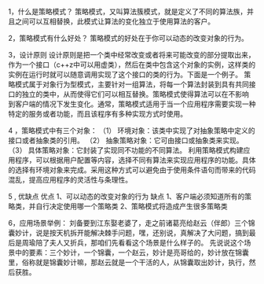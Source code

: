 1，什么是策略模式？
策略模式，又叫算法簇模式，就是定义了不同的算法族，并且之间可以互相替换，此模式让算法的变化独立于使用算法的客户。

2，策略模式有什么好处？
     策略模式的好处在于你可以动态的改变对象的行为。

3，设计原则
     设计原则是把一个类中经常改变或者将来可能改变的部分提取出来，作为一个接口（c++z中可以用虚类），然后在类中包含这个对象的实例，这样类的实例在运行时就可以随意调用实现了这个接口的类的行为。下面是一个例子。 
      策略模式属于对象行为型模式，主要针对一组算法，将每一个算法封装到具有共同接口的独立的类中，从而使得它们可以相互替换。策略模式使得算法可以在不影响 到客户端的情况下发生变化。通常，策略模式适用于当一个应用程序需要实现一种特定的服务或者功能，而且该程序有多种实现方式时使用。

4 ，策略模式中有三个对象：
（1）       环境对象：该类中实现了对抽象策略中定义的接口或者抽象类的引用。
（2）       抽象策略对象：它可由接口或抽象类来实现。
（3）       具体策略对象：它封装了实现同不功能的不同算法。
利用策略模式构建应用程序，可以根据用户配置等内容，选择不同有算法来实现应用程序的功能。具体的选择有环境对象来完成。采用这种方式可以避免由于使用条件语句而带来的代码混乱，提高应用程序的灵活性与条理性。

5 , 优缺点
优点
1、可以动态的改变对象的行为
缺点
1、客户端必须知道所有的策略类，并自行决定使用哪一个策略类
2、策略模式将造成产生很多策略类

6，应用场景举例：
刘备要到江东娶老婆了，走之前诸葛亮给赵云（伴郎）三个锦囊妙计，说是按天机拆开能解决棘手问题，嘿，还别说，真解决了大问题，搞到最后是周瑜陪了夫人又折兵，那咱们先看看这个场景是什么样子的。
先说说这个场景中的要素：三个妙计，一个锦囊，一个赵云，妙计是亮哥给的，妙计放在锦囊里，俗称就是锦囊妙计嘛，那赵云就是一个干活的人，从锦囊取出妙计，执行，然后获胜。